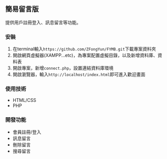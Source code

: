 ## 簡易留言版
提供用戶註冊登入、訊息留言等功能。

### 安裝
1. 在terminal輸入`https://github.com/ZFongYun/FYMB.git`下載專案資料夾
2. 開啟網頁虛擬器(XAMPP...etc)，為專案配置虛擬目錄，以及新增資料庫、資料表
3. 開啟專案，新增`connect.php`，設置連結資料庫環境
4. 開啟瀏覽器，輸入`http://localhost/index.html`即可進入歡迎畫面

### 使用技術
* HTML/CSS
* PHP

### 開發功能
* 會員註冊/登入
* 訊息留言
* 刪除留言
* 搜尋留言
